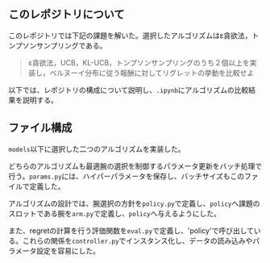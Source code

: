 ## このレポジトリについて
このレポジトリでは下記の課題を解いた。選択したアルゴリズムはε貪欲法，トンプソンサンプリングである。
> ε貪欲法，UCB，KL-UCB，トンプソンサンプリングのうち２個以上を実装し，ベルヌーイ分布に従う報酬に対してリグレットの挙動を比較せよ

以下では、レポジトリの構成について説明し、`.ipynb`にアルゴリズムの比較結果を説明する。

## ファイル構成
`models`以下に選択した二つのアルゴリズムを実装した。

どちらのアルゴリズムも最適腕の選択を制御するパラメータ更新をバッチ処理で行う。`params.py`には、ハイパーパラメータを保存し、バッチサイズもこのファイルで定義した。

アルゴリズムの設計では、腕選択の方針を`policy.py`で定義し、`policy`へ課題のスロットである腕を`arm.py`で定義し、`policy`へ与えるようにした。

また、regretの計算を行う評価関数を`eval.py`で定義し、'policy'で呼び出している。これらの関係を`controller.py`でインスタンス化し、データの読み込みやパラメータ設定を容易にした。
